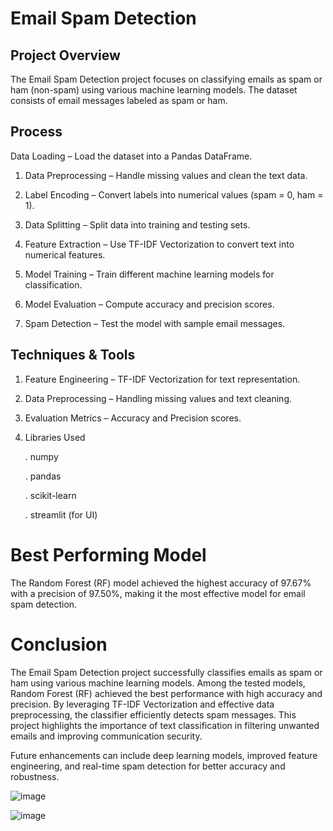 # Email Spam Detection

## Project Overview

The Email Spam Detection project focuses on classifying emails as spam or ham (non-spam) using various machine learning models. The dataset consists of email messages labeled as spam or ham.

## Process

Data Loading – Load the dataset into a Pandas DataFrame.

1. Data Preprocessing – Handle missing values and clean the text data.

2. Label Encoding – Convert labels into numerical values (spam = 0, ham = 1).

3. Data Splitting – Split data into training and testing sets.

4. Feature Extraction – Use TF-IDF Vectorization to convert text into numerical features.

5. Model Training – Train different machine learning models for classification.

6. Model Evaluation – Compute accuracy and precision scores.

7. Spam Detection – Test the model with sample email messages.


## Techniques & Tools

1. Feature Engineering – TF-IDF Vectorization for text representation.

2. Data Preprocessing – Handling missing values and text cleaning.

3. Evaluation Metrics – Accuracy and Precision scores.

4. Libraries Used

    . numpy

    . pandas

    . scikit-learn
  
    . streamlit (for UI)

# Best Performing Model

The Random Forest (RF) model achieved the highest accuracy of 97.67% with a precision of 97.50%, making it the most effective model for email spam detection.

# Conclusion
The Email Spam Detection project successfully classifies emails as spam or ham using various machine learning models. Among the tested models, Random Forest (RF) achieved the best performance with high accuracy and precision. By leveraging TF-IDF Vectorization and effective data preprocessing, the classifier efficiently detects spam messages. This project highlights the importance of text classification in filtering unwanted emails and improving communication security.

Future enhancements can include deep learning models, improved feature engineering, and real-time spam detection for better accuracy and robustness.



![image](https://github.com/user-attachments/assets/794327f2-c3f4-4c30-93f3-793f6c1c0f98)

![image](https://github.com/user-attachments/assets/e00cdb2d-ebd4-47bc-8608-395a03370dce)
